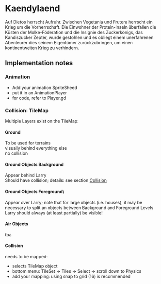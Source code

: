 # Kaendylaend
Auf Dietos herrscht Aufruhr. Zwischen Vegetania und Frutera herrscht ein Krieg um die Vorherrschaft. Die Einwohner der Protein-Inseln überfallen die Küsten der Molke-Föderation und die Insignie des Zuckerkönigs, das Kandiszucker Zepter, wurde gestohlen und es obliegt einem unerfahrenen Abenteurer dies seinem Eigentümer zurückzubringen, um einen kontinentweiten Krieg zu verhindern.

## Implementation notes

### Animation
- Add your animation SpriteSheed
- put it in an AnimationPlayer
- for code, refer to Player.gd

### Collision: TileMap
Multiple Layers exist on the TileMap:

#### Ground
To be used for terrains\
visually behind everything else\
no collision

#### Ground Objects Background
Appear behind Larry\
Should have collision; details: see section [Collision](#collision)

#### Ground Objects Foreground\
Appear over Larry; note that for large objects (i.e. houses), it may be necessary to split an objects between Background and Foreground Levels\
Larry should always (at least partially) be visible!

#### Air Objects
tba

#### Collision
needs to be mapped:
- selects TileMap object
- bottom menu: TileSet -> Tiles -> Select -> scroll down to Physics
- add your mapping: using snap to grid (16) is recommended